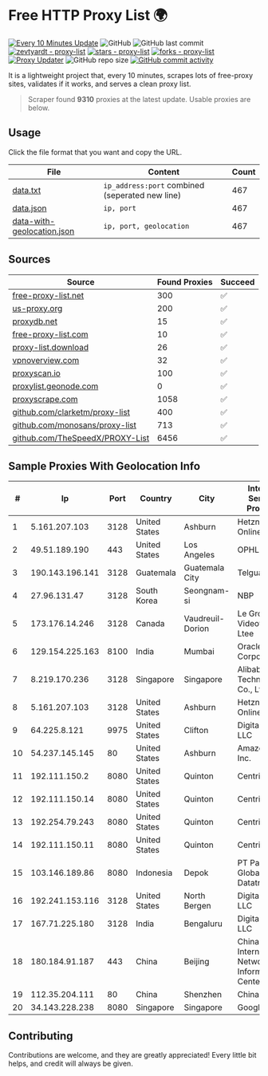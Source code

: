 
# Free HTTP Proxy List 🌍

[![Every 10 Minutes Update](https://github.com/mertguvencli/http-proxy-list/actions/workflows/main.yml/badge.svg?branch=main)](https://github.com/mertguvencli/http-proxy-list/actions/workflows/main.yml)
![GitHub](https://img.shields.io/github/license/mertguvencli/http-proxy-list)
![GitHub last commit](https://img.shields.io/github/last-commit/mertguvencli/http-proxy-list)
[![zevtyardt - proxy-list](https://img.shields.io/static/v1?label=zevtyardt&message=proxy-list&color=blue&logo=github)](https://github.com/zevtyardt/proxy-list "Go to GitHub repo")
[![stars - proxy-list](https://img.shields.io/github/stars/zevtyardt/proxy-list?style=social)](https://github.com/zevtyardt/proxy-list)
[![forks - proxy-list](https://img.shields.io/github/forks/zevtyardt/proxy-list?style=social)](https://github.com/zevtyardt/proxy-list)
[![Proxy Updater](https://github.com/zevtyardt/proxy-list/workflows/Proxy%20Updater/badge.svg)](https://github.com/zevtyardt/proxy-list/actions?query=workflow:"Proxy+Updater")
![GitHub repo size](https://img.shields.io/github/repo-size/zevtyardt/proxy-list)
[![GitHub commit activity](https://img.shields.io/github/commit-activity/m/zevtyardt/proxy-list?logo=commits)](https://github.com/zevtyardt/proxy-list/commits/main)

It is a lightweight project that, every 10 minutes, scrapes lots of free-proxy sites, validates if it works, and serves a clean proxy list.

> Scraper found **9310** proxies at the latest update. Usable proxies are below.

## Usage

Click the file format that you want and copy the URL.

|File|Content|Count|
|----|-------|-----|
|[data.txt](https://raw.githubusercontent.com/mertguvencli/http-proxy-list/main/proxy-list/data.txt)|`ip_address:port` combined (seperated new line)|467|
|[data.json](https://raw.githubusercontent.com/mertguvencli/http-proxy-list/main/proxy-list/data.json)|`ip, port`|467|
|[data-with-geolocation.json](https://raw.githubusercontent.com/mertguvencli/http-proxy-list/main/proxy-list/data-with-geolocation.json)|`ip, port, geolocation`|467|

## Sources

|Source|Found Proxies|Succeed|
|------|-------------|-------|
|[free-proxy-list.net](https://free-proxy-list.net)|300|✅|
|[us-proxy.org](https://www.us-proxy.org)|200|✅|
|[proxydb.net](http://proxydb.net)|15|✅|
|[free-proxy-list.com](https://free-proxy-list.com/?page=&port=&type%5B%5D=http&type%5B%5D=https&up_time=0&search=Search)|10|✅|
|[proxy-list.download](https://www.proxy-list.download/HTTP)|26|✅|
|[vpnoverview.com](https://vpnoverview.com/privacy/anonymous-browsing/free-proxy-servers)|32|✅|
|[proxyscan.io](https://www.proxyscan.io)|100|✅|
|[proxylist.geonode.com](https://proxylist.geonode.com/api/proxy-list?limit=300&page=1&sort_by=lastChecked&sort_type=desc&protocols=http,https)|0|✅|
|[proxyscrape.com](https://api.proxyscrape.com/v2/?request=displayproxies&protocol=http&timeout=10000&country=all&ssl=all&anonymity=all)|1058|✅|
|[github.com/clarketm/proxy-list](https://raw.githubusercontent.com/clarketm/proxy-list/master/proxy-list-raw.txt)|400|✅|
|[github.com/monosans/proxy-list](https://raw.githubusercontent.com/monosans/proxy-list/main/proxies/http.txt)|713|✅|
|[github.com/TheSpeedX/PROXY-List](https://raw.githubusercontent.com/TheSpeedX/PROXY-List/master/http.txt)|6456|✅|


## Sample Proxies With Geolocation Info

|#|Ip|Port|Country|City|Internet Service Provider|
|-|--|----|-------|----|-------------------------|
|1|5.161.207.103|3128|United States|Ashburn|Hetzner Online GmbH|
|2|49.51.189.190|443|United States|Los Angeles|OPHL|
|3|190.143.196.141|3128|Guatemala|Guatemala City|Telgua|
|4|27.96.131.47|3128|South Korea|Seongnam-si|NBP|
|5|173.176.14.246|3128|Canada|Vaudreuil-Dorion|Le Groupe Videotron Ltee|
|6|129.154.225.163|8100|India|Mumbai|Oracle Corporation|
|7|8.219.170.236|3128|Singapore|Singapore|Alibaba (US) Technology Co., Ltd.|
|8|5.161.207.103|3128|United States|Ashburn|Hetzner Online GmbH|
|9|64.225.8.121|9975|United States|Clifton|DigitalOcean, LLC|
|10|54.237.145.145|80|United States|Ashburn|Amazon.com, Inc.|
|11|192.111.150.2|8080|United States|Quinton|Centrilogic|
|12|192.111.150.14|8080|United States|Quinton|Centrilogic|
|13|192.254.79.243|8080|United States|Quinton|Centrilogic|
|14|192.111.150.11|8080|United States|Quinton|Centrilogic|
|15|103.146.189.86|8080|Indonesia|Depok|PT Parsaoran Global Datatrans|
|16|192.241.153.116|3128|United States|North Bergen|DigitalOcean, LLC|
|17|167.71.225.180|3128|India|Bengaluru|DigitalOcean, LLC|
|18|180.184.91.187|443|China|Beijing|China Internet Network Information Center|
|19|112.35.204.111|80|China|Shenzhen|China Mobile|
|20|34.143.228.238|8080|Singapore|Singapore|Google LLC|



## Contributing

Contributions are welcome, and they are greatly appreciated! Every
little bit helps, and credit will always be given.

